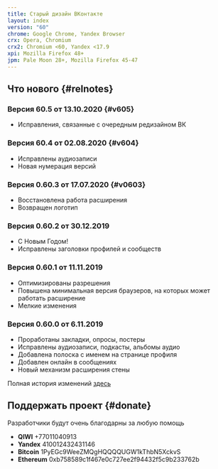 ```yaml
---
title: Старый дизайн ВКонтакте
layout: index
version: "60"
chrome: Google Chrome, Yandex Browser
crx: Opera, Chromium
crx2: Chromium <60, Yandex <17.9
xpi: Mozilla Firefox 48+
jpm: Pale Moon 28+, Mozilla Firefox 45-47
---
```


## Что нового {#relnotes}

### Версия 60.5 от 13.10.2020 {#v605}
- Исправления, связанные с очередным редизайном ВК

### Версия 60.4 от 02.08.2020 {#v604}
- Исправлены аудиозаписи
- Новая нумерация версий

### Версия 0.60.3 от 17.07.2020 {#v0603}
- Восстановлена работа расширения
- Возвращен логотип

### Версия 0.60.2 от 30.12.2019
- C Новым Годом!
- Исправлены заголовки профилей и сообществ

### Версия 0.60.1 от 11.11.2019
- Оптимизированы разрешения
- Повышена минимальная версия браузеров, на которых может работать расширение
- Мелкие изменения

### Версия 0.60.0 от 6.11.2019
- Проработаны закладки, опросы, постеры
- Исправлены аудиозаписи, подкасты, альбомы аудио
- Добавлена полоска с именем на странице профиля
- Добавлен онлайн в сообщениях
- Новый механизм расширения стены

Полная история изменений [здесь](changelog)

## Поддержать проект {#donate}
Разработчики будут очень благодарны за любую помощь

- **QIWI** +77011040913
- **Yandex** 410012432431146
- **Bitcoin** 1PyEGc9WeeZMQgHQQQQUGW1kThbN5XckvS
- **Ethereum** 0xb758589c1f467e0c727ee2f94432f5c9b233762b
